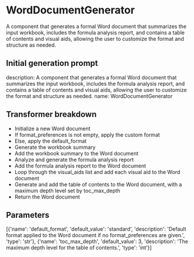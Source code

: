 
# WordDocumentGenerator

A component that generates a formal Word document that summarizes the input workbook, includes the formula analysis report, and contains a table of contents and visual aids, allowing the user to customize the format and structure as needed.

## Initial generation prompt
description: A component that generates a formal Word document that summarizes the
  input workbook, includes the formula analysis report, and contains a table of contents
  and visual aids, allowing the user to customize the format and structure as needed.
name: WordDocumentGenerator


## Transformer breakdown
- Initialize a new Word document
- If format_preferences is not empty, apply the custom format
- Else, apply the default_format
- Generate the workbook summary
- Add the workbook summary to the Word document
- Analyze and generate the formula analysis report
- Add the formula analysis report to the Word document
- Loop through the visual_aids list and add each visual aid to the Word document
- Generate and add the table of contents to the Word document, with a maximum depth level set by toc_max_depth
- Return the Word document

## Parameters
[{'name': 'default_format', 'default_value': 'standard', 'description': 'Default format applied to the Word document if no format_preferences are given.', 'type': 'str'}, {'name': 'toc_max_depth', 'default_value': 3, 'description': 'The maximum depth level for the table of contents.', 'type': 'int'}]

        